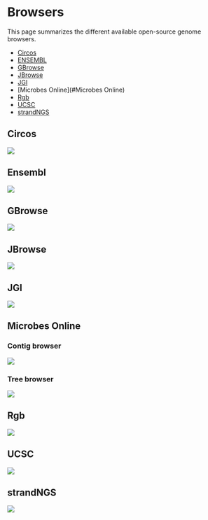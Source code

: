 # Browsers

This page summarizes the different available open-source genome browsers.

* [Circos](#Circos)
* [ENSEMBL](#ENSEMBL)
* [GBrowse](#GBrowse)
* [JBrowse](#JBrowse)
* [JGI](#JGI)
* [Microbes Online](#Microbes Online)
* [Rgb](#Rgb)
* [UCSC](#UCSC)
* [strandNGS](#strandNGS)

## Circos

![](./Circos.png)

## Ensembl

![](./ENSEMBL.png)


## GBrowse

![](GBrowse.png)

## JBrowse

![](JBrowse.jpg)

## JGI

![](JGI.png)

## Microbes Online

### Contig browser

![](MO_contig_browser.png)

### Tree browser

![](MO_tree_browser.png)

## Rgb

![](Rgb.png)

## UCSC

![](UCSC.png)

## strandNGS

![](strandNGS.png)
